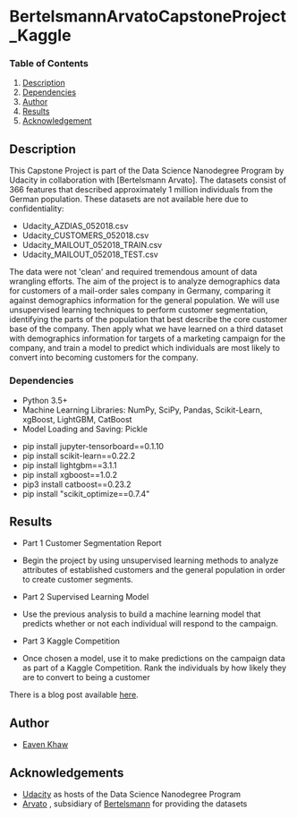 # BertelsmannArvatoCapstoneProject_Kaggle

### Table of Contents

1. [Description](#description)
2. [Dependencies](#dependencies)
3. [Author](#author)
4. [Results](#results)
5. [Acknowledgement](#acknowledgement)


## Description <a name="description"></a>

This Capstone Project is part of the Data Science Nanodegree Program by Udacity in collaboration with [Bertelsmann Arvato]. The datasets consist of 366 features that described approximately 1 million individuals from the German population. These datasets are not available here due to confidentiality:
* Udacity_AZDIAS_052018.csv 
* Udacity_CUSTOMERS_052018.csv
* Udacity_MAILOUT_052018_TRAIN.csv
* Udacity_MAILOUT_052018_TEST.csv

The data were not 'clean' and required tremendous amount of data wrangling efforts. The aim of the project is to analyze demographics data for customers of a mail-order sales company in Germany, comparing it against demographics information for the general population. We will use unsupervised learning techniques to perform customer segmentation, identifying the parts of the population that best describe the core customer base of the company. Then apply what we have learned on a third dataset with demographics information for targets of a marketing campaign for the company, and train a model to predict which individuals are most likely to convert into becoming customers for the company.


<a name="dependencies"></a>
### Dependencies
* Python 3.5+ 
* Machine Learning Libraries: NumPy, SciPy, Pandas, Scikit-Learn, xgBoost, LightGBM, CatBoost
* Model Loading and Saving: Pickle

 - pip install jupyter-tensorboard==0.1.10
 - pip install scikit-learn==0.22.2
 - pip install lightgbm==3.1.1
 - pip install xgboost==1.0.2
 - pip3 install catboost==0.23.2
 - pip install "scikit_optimize==0.7.4" 

## Results<a name="results"></a>

* Part 1 Customer Segmentation Report
 -   Begin the project by using unsupervised learning methods to analyze attributes of established customers and the general population in order to create customer segments.
* Part 2 Supervised Learning Model
 -   Use the previous analysis to build a machine learning model that predicts whether or not each individual will respond to the campaign. 
* Part 3 Kaggle Competition
 -   Once chosen a model, use it to make predictions on the campaign data as part of a Kaggle Competition. Rank the individuals by how likely they are to convert to being a customer

There is a blog post available [here](https://medium.com/@eavenkhaw/write-a-data-science-blog-post-b574e36b5c19).


## Author<a name="authors"></a>

* [Eaven Khaw](https://github.com/EavenK)


## Acknowledgements<a name="acknowledgement"></a>

* [Udacity](https://www.udacity.com/) as hosts of the Data Science Nanodegree Program
* [Arvato](https://www.arvato.us/) , subsidiary of [Bertelsmann](https://www.bertelsmann.com/#st-1) for providing the datasets 
